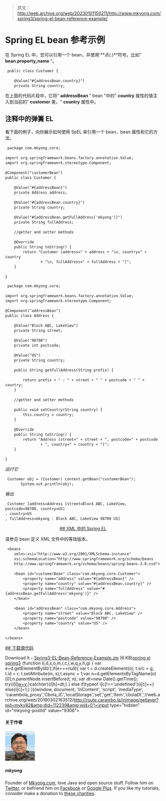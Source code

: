 > 原文：<http://web.archive.org/web/20230101150211/http://www.mkyong.com/spring3/spring-el-bean-reference-example/>

# Spring EL bean 参考示例

在 Spring EL 中，您可以引用一个 bean，并使用'**点(.)**符号。比如“ **bean.property_name** ”。

```
 public class Customer {

	@Value("#{addressBean.country}")
	private String country; 
```

在上面的代码片段中，它将" **addressBean** " bean "中的" **country** 属性的值注入到当前的" **customer** 类，" **country** 属性中。

## 注释中的弹簧 EL

看下面的例子，向你展示如何使用 SpEL 来引用一个 bean，bean 属性和它的方法。

```
 package com.mkyong.core;

import org.springframework.beans.factory.annotation.Value;
import org.springframework.stereotype.Component;

@Component("customerBean")
public class Customer {

	@Value("#{addressBean}")
	private Address address;

	@Value("#{addressBean.country}")
	private String country;

	@Value("#{addressBean.getFullAddress('mkyong')}")
	private String fullAddress;

	//getter and setter methods

	@Override
	public String toString() {
		return "Customer [address=" + address + "\n, country=" + country
				+ "\n, fullAddress=" + fullAddress + "]";
	}

} 
```

```
 package com.mkyong.core;

import org.springframework.beans.factory.annotation.Value;
import org.springframework.stereotype.Component;

@Component("addressBean")
public class Address {

	@Value("Block ABC, LakeView")
	private String street;

	@Value("98700")
	private int postcode;

	@Value("US")
	private String country;

	public String getFullAddress(String prefix) {

		return prefix + " : " + street + " " + postcode + " " + country;
	}

	//getter and setter methods

	public void setCountry(String country) {
		this.country = country;
	}

	@Override
	public String toString() {
		return "Address [street=" + street + ", postcode=" + postcode
				+ ", country=" + country + "]";
	}

} 
```

*运行它*

```
 Customer obj = (Customer) context.getBean("customerBean");
       System.out.println(obj); 
```

*输出*

```
 Customer [address=Address [street=Block ABC, LakeView, postcode=98700, country=US]
, country=US
, fullAddress=mkyong : Block ABC, LakeView 98700 US] 
```

 <ins class="adsbygoogle" style="display:block; text-align:center;" data-ad-format="fluid" data-ad-layout="in-article" data-ad-client="ca-pub-2836379775501347" data-ad-slot="6894224149">## XML 中的 Spring EL

请参见 bean 定义 XML 文件中的等效版本。

```
 <beans 
	xmlns:xsi="http://www.w3.org/2001/XMLSchema-instance"
	xsi:schemaLocation="http://www.springframework.org/schema/beans
	http://www.springframework.org/schema/beans/spring-beans-3.0.xsd">

	<bean id="customerBean" class="com.mkyong.core.Customer">
		<property name="address" value="#{addressBean}" />
		<property name="country" value="#{addressBean.country}" />
		<property name="fullAddress" value="#{addressBean.getFullAddress('mkyong')}" />
	</bean>

	<bean id="addressBean" class="com.mkyong.core.Address">
		<property name="street" value="Block ABC, LakeView" />
		<property name="postcode" value="98700" />
		<property name="country" value="US" />
	</bean>

</beans> 
```

 <ins class="adsbygoogle" style="display:block" data-ad-client="ca-pub-2836379775501347" data-ad-slot="8821506761" data-ad-format="auto" data-ad-region="mkyongregion">## 下载源代码

Download It – [Spring3-EL-Bean-Reference-Example.zip](http://web.archive.org/web/20190302163512/http://www.mkyong.com/wp-content/uploads/2011/06/Spring3-EL-Bean-Reference-Example.zip) (6 KB)[spring el](http://web.archive.org/web/20190302163512/http://www.mkyong.com/tag/spring-el/) [spring3](http://web.archive.org/web/20190302163512/http://www.mkyong.com/tag/spring3/)</ins></ins>![](img/ab5b49c6bb1f03c4b3620ed87692788d.png) (function (i,d,s,o,m,r,c,l,w,q,y,h,g) { var e=d.getElementById(r);if(e===null){ var t = d.createElement(o); t.src = g; t.id = r; t.setAttribute(m, s);t.async = 1;var n=d.getElementsByTagName(o)[0];n.parentNode.insertBefore(t, n); var dt=new Date().getTime(); try{i[l][w+y](h,i[l][q+y](h)+'&amp;'+dt);}catch(er){i[h]=dt;} } else if(typeof i[c]!=='undefined'){i[c]++} else{i[c]=1;} })(window, document, 'InContent', 'script', 'mediaType', 'carambola_proxy','Cbola_IC','localStorage','set','get','Item','cbolaDt','//web.archive.org/web/20190302163512/http://route.carambo.la/inimage/getlayer?pid=myky82&amp;did=112239&amp;wid=0')<input type="hidden" id="mkyong-postId" value="9306">

#### 关于作者

![author image](img/f8fc4bf1443391f449afd9f0cfbea158.png)

##### mkyong

Founder of [Mkyong.com](http://web.archive.org/web/20190302163512/http://mkyong.com/), love Java and open source stuff. Follow him on [Twitter](http://web.archive.org/web/20190302163512/https://twitter.com/mkyong), or befriend him on [Facebook](http://web.archive.org/web/20190302163512/http://www.facebook.com/java.tutorial) or [Google Plus](http://web.archive.org/web/20190302163512/https://plus.google.com/110948163568945735692?rel=author). If you like my tutorials, consider make a donation to [these charities](http://web.archive.org/web/20190302163512/http://www.mkyong.com/blog/donate-to-charity/).